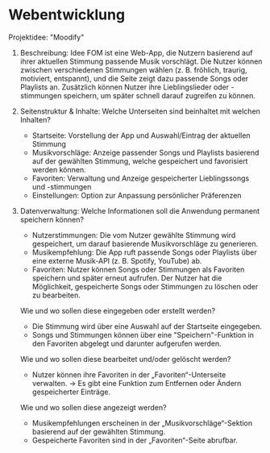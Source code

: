 # Webentwicklung

Projektidee: "Moodify"

1. Beschreibung: Idee
    FOM ist eine Web-App, die Nutzern basierend auf ihrer aktuellen Stimmung passende Musik vorschlägt. Die Nutzer können zwischen verschiedenen Stimmungen wählen (z. B. fröhlich, traurig, motiviert, entspannt), und die Seite zeigt dazu passende Songs oder Playlists an. Zusätzlich können Nutzer ihre Lieblingslieder oder -stimmungen speichern, um später schnell darauf zugreifen zu können.

2. Seitenstruktur & Inhalte: Welche Unterseiten sind beinhaltet mit welchen Inhalten?
    - Startseite: Vorstellung der App und Auswahl/Eintrag der aktuellen Stimmung
    - Musikvorschläge: Anzeige passender Songs und Playlists basierend auf der gewählten Stimmung, welche gespeichert und favorisiert werden können.
    - Favoriten: Verwaltung und Anzeige gespeicherter Lieblingssongs und -stimmungen
    - Einstellungen: Option zur Anpassung persönlicher Präferenzen

3. Datenverwaltung:
    Welche Informationen soll die Anwendung permanent speichern können?
    - Nutzerstimmungen: Die vom Nutzer gewählte Stimmung wird gespeichert, um darauf basierende Musikvorschläge zu generieren.
    - Musikempfehlung: Die App ruft passende Songs oder Playlists über eine externe Musik-API (z. B. Spotify, YouTube) ab.
    - Favoriten: Nutzer können Songs oder Stimmungen als Favoriten speichern und später erneut aufrufen. Der Nutzer hat die Möglichkeit, gespeicherte Songs oder Stimmungen zu löschen oder zu bearbeiten.

    Wie und wo sollen diese eingegeben oder erstellt werden?
    - Die Stimmung wird über eine Auswahl auf der Startseite eingegeben.
    - Songs und Stimmungen können über eine "Speichern"-Funktion in den Favoriten abgelegt und darunter aufgerufen werden.

    Wie und wo sollen diese bearbeitet und/oder gelöscht werden?
    - Nutzer können ihre Favoriten in der „Favoriten“-Unterseite verwalten.
    -> Es gibt eine Funktion zum Entfernen oder Ändern gespeicherter Einträge.

    Wie und wo sollen diese angezeigt werden?
    - Musikempfehlungen erscheinen in der „Musikvorschläge“-Sektion basierend auf der gewählten Stimmung.
    - Gespeicherte Favoriten sind in der „Favoriten“-Seite abrufbar.